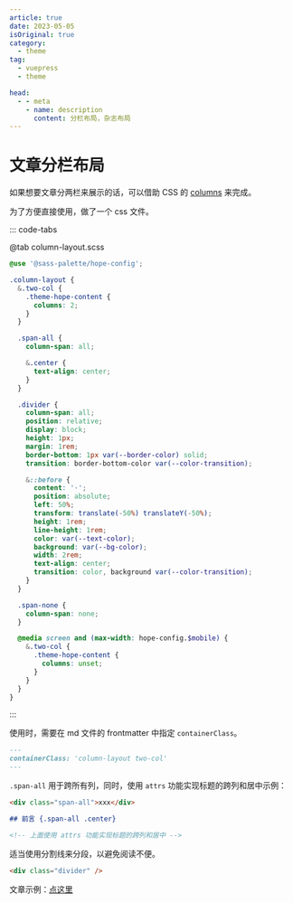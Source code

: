 ```yaml
---
article: true
date: 2023-05-05
isOriginal: true
category:
  - theme
tag:
  - vuepress
  - theme

head:
  - - meta
    - name: description
      content: 分栏布局，杂志布局
---
```


# 文章分栏布局

如果想要文章分两栏来展示的话，可以借助 CSS 的 [columns](https://developer.mozilla.org/zh-CN/docs/Web/CSS/columns) 来完成。

为了方便直接使用，做了一个 css 文件。

<!-- more -->

::: code-tabs

@tab column-layout.scss

```scss
@use '@sass-palette/hope-config';

.column-layout {
  &.two-col {
    .theme-hope-content {
      columns: 2;
    }
  }

  .span-all {
    column-span: all;

    &.center {
      text-align: center;
    }
  }

  .divider {
    column-span: all;
    position: relative;
    display: block;
    height: 1px;
    margin: 1rem;
    border-bottom: 1px var(--border-color) solid;
    transition: border-bottom-color var(--color-transition);

    &::before {
      content: '·';
      position: absolute;
      left: 50%;
      transform: translate(-50%) translateY(-50%);
      height: 1rem;
      line-height: 1rem;
      color: var(--text-color);
      background: var(--bg-color);
      width: 2rem;
      text-align: center;
      transition: color, background var(--color-transition);
    }
  }

  .span-none {
    column-span: none;
  }

  @media screen and (max-width: hope-config.$mobile) {
    &.two-col {
      .theme-hope-content {
        columns: unset;
      }
    }
  }
}
```

:::

使用时，需要在 md 文件的 frontmatter 中指定 `containerClass`。

```md
---
containerClass: 'column-layout two-col'
---
```

`.span-all` 用于跨所有列，同时，使用 `attrs` 功能实现标题的跨列和居中示例：

```md
<div class="span-all">xxx</div>

## 前言 {.span-all .center}

<!-- 上面使用 attrs 功能实现标题的跨列和居中 -->
```

适当使用分割线来分段，以避免阅读不便。

```md
<div class="divider" />
```

文章示例：[点这里](../other/columns-layout-demo.md)
